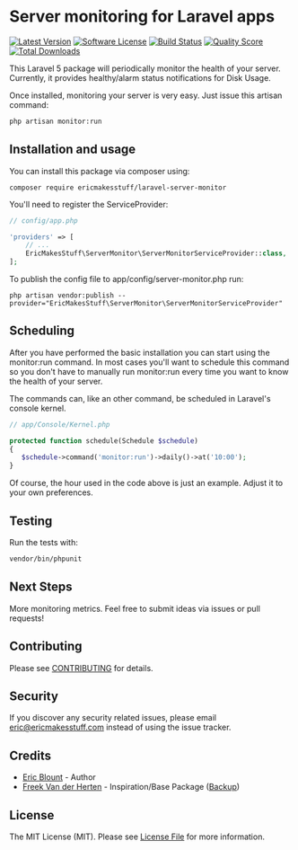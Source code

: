 # Server monitoring for Laravel apps

[![Latest Version](https://img.shields.io/github/release/ericmakesstuff/laravel-server-monitor.svg?style=flat-square)](https://github.com/ericmakesstuff/laravel-server-monitor/releases)
[![Software License](https://img.shields.io/badge/license-MIT-brightgreen.svg?style=flat-square)](LICENSE.md)
[![Build Status](https://img.shields.io/travis/ericmakesstuff/laravel-server-monitor/master.svg?style=flat-square)](https://travis-ci.org/ericmakesstuff/laravel-server-monitor)
[![Quality Score](https://img.shields.io/scrutinizer/g/ericmakesstuff/laravel-server-monitor.svg?style=flat-square)](https://scrutinizer-ci.com/g/ericmakesstuff/laravel-server-monitor)
[![Total Downloads](https://img.shields.io/packagist/dt/ericmakesstuff/laravel-server-monitor.svg?style=flat-square)](https://packagist.org/packages/ericmakesstuff/laravel-server-monitor)

This Laravel 5 package will periodically monitor the health of your server. Currently, it provides healthy/alarm status notifications for Disk Usage.

Once installed, monitoring your server is very easy. Just issue this artisan command:

``` bash
php artisan monitor:run
```

## Installation and usage

You can install this package via composer using:

`composer require ericmakesstuff/laravel-server-monitor`

You'll need to register the ServiceProvider:

```php
// config/app.php

'providers' => [
    // ...
    EricMakesStuff\ServerMonitor\ServerMonitorServiceProvider::class,
];
```

To publish the config file to app/config/server-monitor.php run:

`php artisan vendor:publish --provider="EricMakesStuff\ServerMonitor\ServerMonitorServiceProvider"`

## Scheduling

After you have performed the basic installation you can start using the monitor:run command. In most cases you'll want to schedule this command so you don't have to manually run monitor:run every time you want to know the health of your server.

The commands can, like an other command, be scheduled in Laravel's console kernel.

```php
// app/Console/Kernel.php

protected function schedule(Schedule $schedule)
{
   $schedule->command('monitor:run')->daily()->at('10:00');
}
```

Of course, the hour used in the code above is just an example. Adjust it to your own preferences.

## Testing

Run the tests with:

``` bash
vendor/bin/phpunit
```

## Next Steps

More monitoring metrics. Feel free to submit ideas via issues or pull requests!

## Contributing

Please see [CONTRIBUTING](CONTRIBUTING.md) for details.

## Security

If you discover any security related issues, please email eric@ericmakesstuff.com instead of using the issue tracker.

## Credits

- [Eric Blount](https://github.com/ericmakesstuff) - Author
- [Freek Van der Herten](https://github.com/freekmurze) - Inspiration/Base Package ([Backup](https://github.com/spatie/laravel-backup))

## License

The MIT License (MIT). Please see [License File](LICENSE.md) for more information.
